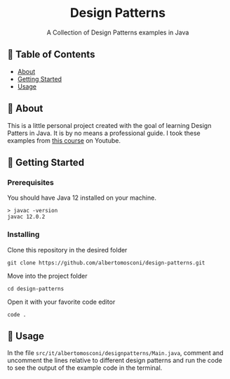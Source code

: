 <h1 align="center">Design Patterns</h1>
<p align="center"> A Collection of Design Patterns examples in Java
    <br> 
</p>

## 📝 Table of Contents
- [About](#about)
- [Getting Started](#getting_started)
- [Usage](#usage)

## 🧐 About <a name = "about"></a>
This is a little personal project created with the goal of learning Design Patters in Java. It is by no means a professional guide.
I took these examples from [this course](https://www.youtube.com/playlist?list=PLrhzvIcii6GNjpARdnO4ueTUAVR9eMBpc "this course") on Youtube.

## 🏁 Getting Started <a name = "getting_started"></a>

### Prerequisites
You should have Java 12 installed on your machine.

```
> javac -version
javac 12.0.2
```

### Installing
Clone this repository in the desired folder

```
git clone https://github.com/albertomosconi/design-patterns.git
```

Move into the project folder

```
cd design-patterns
```

Open it with your favorite code editor

```
code .
```

## 🎈 Usage <a name="usage"></a>
In the file `src/it/albertomosconi/designpatterns/Main.java`, comment and uncomment the lines relative to different 
design patterns and run the code to see the output of the example code in the terminal.

